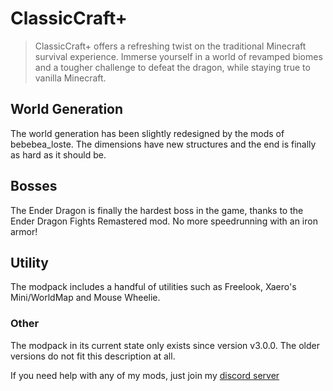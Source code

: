 # ClassicCraft+
> ClassicCraft+ offers a refreshing twist on the traditional Minecraft survival experience. Immerse yourself in a world of revamped biomes and a tougher challenge to defeat the dragon, while staying true to vanilla Minecraft.

## World Generation
The world generation has been slightly redesigned by the mods of bebebea_loste.
The dimensions have new structures and the end is finally as hard as it should be.

## Bosses
The Ender Dragon is finally the hardest boss in the game, thanks to the Ender Dragon Fights Remastered mod.
No more speedrunning with an iron armor!

## Utility
The modpack includes a handful of utilities such as Freelook, Xaero's Mini/WorldMap and Mouse Wheelie.

### Other
The modpack in its current state only exists since version v3.0.0. The older versions do not fit this description at all.

If you need help with any of my mods, just join my [discord server](https://nyon.dev/discord)
